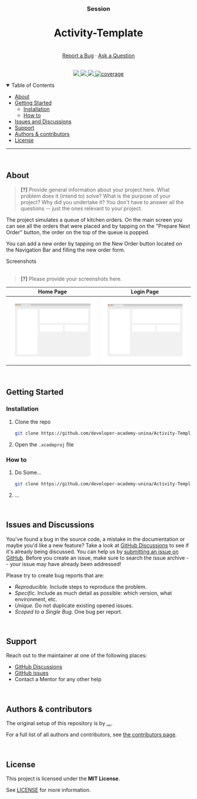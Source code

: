 <div align="center">
  <h3>Session</h3>
  <h1>Activity-Template</h1>
  <br />
  <a href="https://github.com/developer-academy-unina/Activity-Template/issues/new?assignees=&labels=bug&template=01_BUG_REPORT.md&title=bug%3A+">Report a Bug</a>
  ·
  <a href="https://github.com/developer-academy-unina/Activity-Template/discussions">Ask a Question</a>
  
</div>
  <br />
<p align="center">
  <a href="#" alt="Version">
    <img src="https://img.shields.io/static/v1?label=Version&message=1.0.0&color=brightgreen" />
  </a>
  <a href="#" alt="XCode Version">
    <img src="https://img.shields.io/static/v1?label=XCode%20Version&message=13.0&color=brightgreen&logo=xcode" />
  </a>        
  <a href="#" alt="Swift Version">
    <img src="https://img.shields.io/static/v1?label=Swift%20Version&message=13.0&color=brightgreen&logo=swift" />
  </a>
  <a href="#" alt="Framework used">
    <img src="https://img.shields.io/static/v1?label=Framework%20used&message=SwiftUI%20swift-collections&color=brightgreen&logo=swift"
            alt="coverage">
  </a>          
</p>

<details open="open">
<summary>Table of Contents</summary>

- [About](#about)
- [Getting Started](#getting-started)
  - [Installation](#installation)
  - [How to](how-to)
- [Issues and Discussions](#issues-and-discussions)
- [Support](#support)
- [Authors & contributors](#authors--contributors)
- [License](#license)

</details>

---
<br />

## About

> **[?]**
> Provide general information about your project here.
> What problem does it (intend to) solve?
> What is the purpose of your project?
> Why did you undertake it?
> You don't have to answer all the questions -- just the ones relevant to your project.

The project simulates a queue of kitchen orders. On the main screen you can see all the orders that were placed and by tapping on the "Prepare Next Order" button, the order on the top of the queue is popped.

You can add a new order by tapping on the New Order button located on the Navigation Bar and filling the new order form.

<summary>Screenshots</summary>
<br>

> **[?]**
> Please provide your screenshots here.

|                               Home Page                               |                               Login Page                               |
| :-------------------------------------------------------------------: | :--------------------------------------------------------------------: |
| <img src="docs/images/screenshot.png" title="Home Page" width="100%"> | <img src="docs/images/screenshot.png" title="Login Page" width="100%"> |

<br />

## Getting Started

### Installation

1. Clone the repo

   ```sh
   git clone https://github.com/developer-academy-unina/Activity-Template
   ```

2. Open the ```.xcodeproj``` file

### How to

1. Do Some...

   ```sh
   git clone https://github.com/developer-academy-unina/Activity-Template
   ```

2. ...

<br />

## Issues and Discussions

You've found a bug in the source code, a mistake in the documentation or maybe you'd like a new feature? Take a look at [GitHub Discussions](https://github.com/developer-academy-unina/Activity-Template/discussions) to see if it's already being discussed. You can help us by [submitting an issue on GitHub](https://github.com/developer-academy-unina/Activity-Template/issues). Before you create an issue, make sure to search the issue archive -- your issue may have already been addressed!

Please try to create bug reports that are:

- _Reproducible._ Include steps to reproduce the problem.
- _Specific._ Include as much detail as possible: which version, what environment, etc.
- _Unique._ Do not duplicate existing opened issues.
- _Scoped to a Single Bug._ One bug per report.

<br />

## Support

Reach out to the maintainer at one of the following places:

- [GitHub Discussions](https://github.com/developer-academy-unina/Activity-Template/discussions)
- [GitHub issues](https://github.com/developer-academy-unina/Activity-Template/issues/new?assignees=&labels=question&template=04_SUPPORT_QUESTION.md&title=support%3A+)
- Contact a Mentor for any other help

<br />

## Authors & contributors

The original setup of this repository is by [...](https://github.com/...).

For a full list of all authors and contributors, see [the contributors page](https://github.com/developer-academy-unina/Activity-Template/contributors).

<br />

## License

This project is licensed under the **MIT License**.

See [LICENSE](LICENSE) for more information.